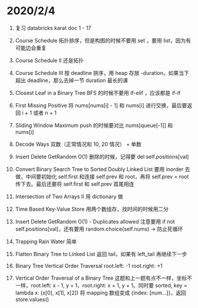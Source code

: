 # 2020/2/4

1. 复习 databricks karat doc 1 - 17

615. Course Schedule
拓扑排序，但是构图的时候不要用 set ，要用 list，因为有可能边会重复

616. Course Schedule II
还是拓扑

696. Course Schedule III
按 deadline 排序，用 heap 存放 -duration，如果当下超出 deadline，那么去掉一节 duration 最长的课

742. Closest Leaf in a Binary Tree
BFS 的时候不要用 if-elif ，应该都是 if-if

41. First Missing Positive
将 nums[nums[i] - 1] 和 nums[i] 进行交换，最后要返回 i + 1 或者 n + 1

239. Sliding Window Maximum
push 的时候要对比 nums[queue[-1]] 和 nums[i]

91. Decode Ways
双数（正常情况和 10, 20 情况） + 单数

380. Insert Delete GetRandom O(1)
删除的时候，记得要 del self.positions[val]

426. Convert Binary Search Tree to Sorted Doubly Linked List
要用 inorder 去做，中间要初始化 self.first 和连接 self.prev 和 root，再将 self.prev = root 传下去。最后还要将 self.first 和 self.prev 首尾相连

350. Intersection of Two Arrays II
用 dictionary 做

981. Time Based Key-Value Store
用两个数组存，找时间的时候用二分

381. Insert Delete GetRandom O(1) - Duplicates allowed
注意要用 if not self.positions[val]，还有要用 random.choice(self.nums) -> 防止死循环

42. Trapping Rain Water
简单

114. Flatten Binary Tree to Linked List
返回 tail，如果有 left_tail 再继续下一步

314. Binary Tree Vertical Order Traversal
root.left: -1 root.right: +1

987. Vertical Order Traversal of a Binary Tree
这题和上一题有点不一样，坐标不一样，root.left: x - 1, y + 1，root.right: x + 1, y + 1。同时要 sorted, key = lambda x: (x[0], x[1], x[2])
将 mapping 数组变成 {index: [num...]}，返回 store.values()
